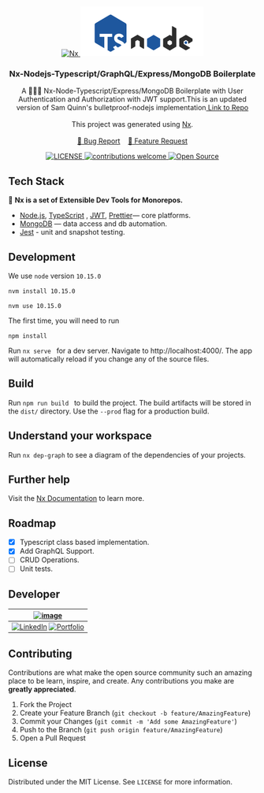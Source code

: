 <!-- PROJECT LOGO -->
<br />
<p align="center">
  <a href="#">
    <img src="https://raw.githubusercontent.com/nrwl/nx/master/images/nx-logo.png" alt="Nx" width="140" height="80">
    <img src="nodetype.png" alt="Logo" width="250" height="100">
  </a>

  <h3 align="center">Nx-Nodejs-Typescript/GraphQL/Express/MongoDB Boilerplate</h3>
  <p align="center">
    A 👨🏻‍💻 Nx-Node-Typescript/Express/MongoDB Boilerplate with User Authentication and Authorization with JWT support.This is an updated version of Sam Quinn's bulletproof-nodejs implementation<a href="https://github.com/santiq/bulletproof-nodejs"> Link to Repo </a><br /><br />
    This project was generated using <a href="https://nx.dev">Nx</a>.
    <br />
    <br />
    <a href="https://github.com/DevUnderflow/nx-node-typescript-api/issues/new?assignees=&labels=&template=bug_report.md&title=">🐞 Bug Report</a> &nbsp;&nbsp;
    <a href="https://github.com/DevUnderflow/nx-node-typescript-api/issues/new?assignees=&labels=&template=feature_request.md&title=">📢 Feature Request</a>
    <br />
  </p>
<p align="center">
<a href="https://github.com/DevUnderflow/nx-node-typescript-api/blob/master/LICENSE">
    <img src="https://img.shields.io/github/license/mashape/apistatus.svg" alt="LICENSE">
</a>
<a href="https://github.com/DevUnderflow/nx-node-typescript-api/issues">
    <img src="https://img.shields.io/badge/contributions-welcome-brightgreen.svg?style=flat" alt="contributions welcome">
</a>
<a href="#">
    <img src="https://badges.frapsoft.com/os/v1/open-source.svg?v=103" alt="Open Source">
</a>
</p>
</p>

## Tech Stack

🔎 **Nx is a set of Extensible Dev Tools for Monorepos.**

* [Node.js](https://nodejs.org/en/), [TypeScript](https://www.typescriptlang.org/) , [JWT](https://jwt.io/), [Prettier](https://prettier.io/)— core platforms.
* [MongoDB](https://www.mongodb.com/) — data access and db automation.
* [Jest](https://jestjs.io/) - unit and snapshot testing.



## Development

We use `node` version `10.15.0`

```
nvm install 10.15.0
```

```
nvm use 10.15.0
```

The first time, you will need to run

```
npm install
```

Run `nx serve ` for a dev server. Navigate to http://localhost:4000/. The app will automatically reload if you change any of the source files.


## Build

Run `npm run build ` to build the project. The build artifacts will be stored in the `dist/` directory. Use the `--prod` flag for a production build.

## Understand your workspace

Run `nx dep-graph` to see a diagram of the dependencies of your projects.

## Further help

Visit the [Nx Documentation](https://nx.dev) to learn more.

## Roadmap
- [x] Typescript class based implementation.
- [x] Add GraphQL Support.
- [ ] CRUD Operations.
- [ ] Unit tests.

## Developer 
| [![image](https://avatars3.githubusercontent.com/u/41014321?s=128&v=4)](https://smithgajjar.me) |
|:-:|
| [![LinkedIn](https://icons.iconarchive.com/icons/danleech/simple/32/linkedin-icon.png)](https://www.linkedin.com/in/smith-gajjar-5a27716b/) [![Portfolio](https://icons.iconarchive.com/icons/dtafalonso/android-lollipop/32/Browser-icon.png)](https://smithgajjar.me) |

<!-- CONTRIBUTING -->
## Contributing

Contributions are what make the open source community such an amazing place to be learn, inspire, and create. Any contributions you make are **greatly appreciated**.

1. Fork the Project
2. Create your Feature Branch (`git checkout -b feature/AmazingFeature`)
3. Commit your Changes (`git commit -m 'Add some AmazingFeature'`)
4. Push to the Branch (`git push origin feature/AmazingFeature`)
5. Open a Pull Request

<!-- LICENSE -->
## License

Distributed under the MIT License. See `LICENSE` for more information.
